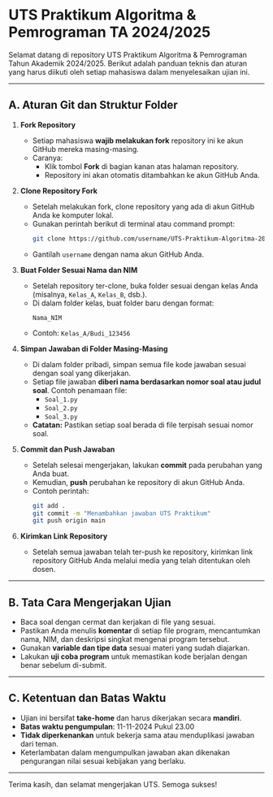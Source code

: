 # UTS Praktikum Algoritma & Pemrograman TA 2024/2025

Selamat datang di repository UTS Praktikum Algoritma & Pemrograman Tahun Akademik 2024/2025. Berikut adalah panduan teknis dan aturan yang harus diikuti oleh setiap mahasiswa dalam menyelesaikan ujian ini.

---

## A. Aturan Git dan Struktur Folder

1. **Fork Repository**
   - Setiap mahasiswa **wajib melakukan fork** repository ini ke akun GitHub mereka masing-masing.
   - Caranya:
     - Klik tombol **Fork** di bagian kanan atas halaman repository.
     - Repository ini akan otomatis ditambahkan ke akun GitHub Anda.

2. **Clone Repository Fork**
   - Setelah melakukan fork, clone repository yang ada di akun GitHub Anda ke komputer lokal.
   - Gunakan perintah berikut di terminal atau command prompt:
     ```bash
     git clone https://github.com/username/UTS-Praktikum-Algoritma-2024.git
     ```
   - Gantilah `username` dengan nama akun GitHub Anda.

3. **Buat Folder Sesuai Nama dan NIM**
   - Setelah repository ter-clone, buka folder sesuai dengan kelas Anda (misalnya, `Kelas_A`, `Kelas_B`, dsb.).
   - Di dalam folder kelas, buat folder baru dengan format:
     ```
     Nama_NIM
     ```
   - Contoh: `Kelas_A/Budi_123456`

4. **Simpan Jawaban di Folder Masing-Masing**
   - Di dalam folder pribadi, simpan semua file kode jawaban sesuai dengan soal yang dikerjakan.
   - Setiap file jawaban **diberi nama berdasarkan nomor soal atau judul soal**. Contoh penamaan file:
     - `Soal_1.py`
     - `Soal_2.py`
     - `Soal_3.py`
   - **Catatan:** Pastikan setiap soal berada di file terpisah sesuai nomor soal.

5. **Commit dan Push Jawaban**
   - Setelah selesai mengerjakan, lakukan **commit** pada perubahan yang Anda buat.
   - Kemudian, **push** perubahan ke repository di akun GitHub Anda.
   - Contoh perintah:
     ```bash
     git add .
     git commit -m "Menambahkan jawaban UTS Praktikum"
     git push origin main
     ```

6. **Kirimkan Link Repository**
   - Setelah semua jawaban telah ter-push ke repository, kirimkan link repository GitHub Anda melalui media yang telah ditentukan oleh dosen.

---

## B. Tata Cara Mengerjakan Ujian

- Baca soal dengan cermat dan kerjakan di file yang sesuai.
- Pastikan Anda menulis **komentar** di setiap file program, mencantumkan nama, NIM, dan deskripsi singkat mengenai program tersebut.
- Gunakan **variable dan tipe data** sesuai materi yang sudah diajarkan.
- Lakukan **uji coba program** untuk memastikan kode berjalan dengan benar sebelum di-submit.

---

## C. Ketentuan dan Batas Waktu

- Ujian ini bersifat **take-home** dan harus dikerjakan secara **mandiri**.
- **Batas waktu pengumpulan**: 11-11-2024 Pukul 23.00
- **Tidak diperkenankan** untuk bekerja sama atau menduplikasi jawaban dari teman.
- Keterlambatan dalam mengumpulkan jawaban akan dikenakan pengurangan nilai sesuai kebijakan yang berlaku.

---

Terima kasih, dan selamat mengerjakan UTS. Semoga sukses!

